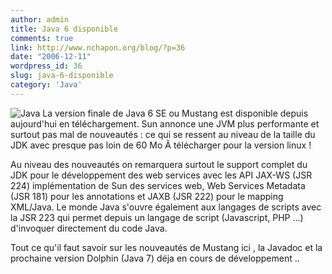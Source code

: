 ```yaml
---
author: admin
title: Java 6 disponible
comments: true
link: http://www.nchapon.org/blog/?p=36
date: "2006-12-11"
wordpress_id: 36
slug: java-6-disponible
category: 'Java'
---
```


![Java](http://www.nchapon.org/blog/wp-content/uploads/2006/08/java.85.gif) La version finale de Java 6 SE ou Mustang est disponible depuis aujourd'hui en téléchargement. Sun annonce une JVM plus performante et surtout pas mal de nouveautés : ce qui se ressent au niveau de la taille du JDK avec presque pas loin de 60 Mo Ã télécharger pour la version linux !

Au niveau des nouveautés on remarquera surtout le support complet du JDK pour le développement des web services avec les API JAX-WS (JSR 224) implémentation de Sun des services web, Web Services Metadata (JSR 181) pour les annotations et JAXB (JSR 222) pour le mapping XML/Java. Le monde Java s'ouvre également aux langages de scripts avec la JSR 223 qui permet depuis un langage de script (Javascript, PHP ...) d'invoquer directement du code Java.

Tout ce qu'il faut savoir sur les nouveautés de Mustang ici , la Javadoc et la prochaine version Dolphin (Java 7) déja en cours de développement ..
